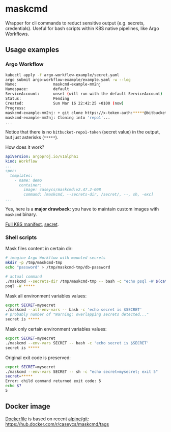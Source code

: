 # maskcmd

Wrapper for cli commands to reduct sensitive output (e.g. secrets, credentials).
Useful for bash scripts within K8S native pipelines, like Argo Workflows.

## Usage examples

### Argo Workflow 

```bash
kubectl apply -f argo-workflow-example/secret.yaml
argo submit argo-workflow-example/example.yaml -w --log
Name:                maskcmd-example-mm2nj
Namespace:           default
ServiceAccount:      unset (will run with the default ServiceAccount)
Status:              Pending
Created:             Sun Mar 16 22:42:25 +0100 (now)
Progress:
maskcmd-example-mm2nj: + git clone https://x-token-auth:*****@bitbucket.org/project1/repo1.git
maskcmd-example-mm2nj: Cloning into 'repo1'...
...
```

Notice that there is no `bitbucket-repo1-token` (secret value) in the output, but just asterisks (`*****`).

How does it work?

```yaml
apiVersion: argoproj.io/v1alpha1
kind: Workflow
...
spec:
  templates:
    - name: demo
      container:
        image: caseycs/maskcmd:v2.47.2-008
        command: [maskcmd, --secrets-dir, /secret/, --, sh, -exc]
...
```

Yes, here is a **major drawback**: you have to maintain custom images with `maskcmd` binary. 

[Full K8S manifest](/argo-workflow-example/example.yaml), [secret](/argo-workflow-example/sectet.yaml).

### Shell scripts

Mask files content in certain dir:

```bash
# imagine Argo Workflow with mounted secrets
mkdir -p /tmp/maskcmd-tmp
echo "password" > /tmp/maskcmd-tmp/db-password

# actual command
./maskcmd --secrets-dir /tmp/maskcmd-tmp -- bash -c "echo psql -W $(cat /tmp/maskcmd-tmp/db-password)"
psql -W *****
```

Mask all environment variables values:

```bash
export SECRET=mysecret
./maskcmd --all-env-vars -- bash -c 'echo secret is $SECRET'
# probably number of "Warning: overlapping secrets detected..."
secret is *****
```

Mask only certain environment variables values: 

```bash
export SECRET=mysecret
./maskcmd --env-vars SECRET -- bash -c 'echo secret is $SECRET'
secret is *****
```

Original exit code is preserved:

```bash
export SECRET=mysecret
./maskcmd --env-vars SECRET -- sh -c "echo secret=mysecret; exit 5"
secret=*****
Error: child command returned exit code: 5
echo $?
5
```

## Docker image

[Dockerfile](/Dockerfile) is based on recent [alpine/git](https://hub.docker.com/r/alpine/git): https://hub.docker.com/r/caseycs/maskcmd/tags

